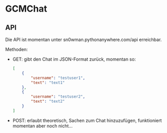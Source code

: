 # GCMChat

## API

Die API ist momentan unter sn0wman.pythonanywhere.com/api erreichbar.

Methoden:

* GET: gibt den Chat im JSON-Format zurück, momentan so:
    ```json
    [
        {
            "username": "testuser1",
            "text": "text1"
        },
        {
            "username": "testuser2",
            "text": "text2"
        }
    ]
    ```
* POST: erlaubt theoretisch, Sachen zum Chat hinzuzufügen, funktioniert momentan aber noch nicht...